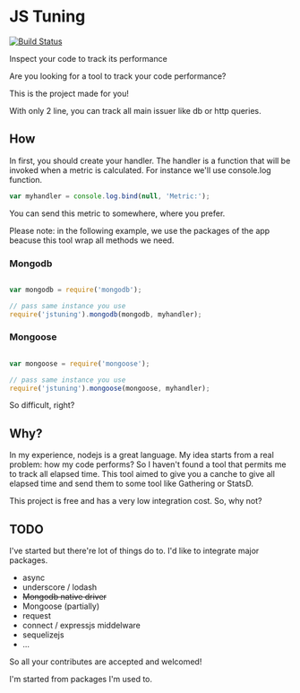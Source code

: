JS Tuning
=======

[![Build Status](https://travis-ci.org/allevo/jstuning.svg)](https://travis-ci.org/allevo/jstuning)

Inspect your code to track its performance


Are you looking for a tool to track your code performance?

This is the project made for you!


With only 2 line, you can track all main issuer like db or http queries.


## How


In first, you should create your handler. The handler is a function that will be invoked when a metric is calculated.
For instance we'll use console.log function.
```javascript
var myhandler = console.log.bind(null, 'Metric:');
```

You can send this metric to somewhere, where you prefer.

Please note: in the following example, we use the packages of the app beacuse this tool wrap all methods we need.


### Mongodb
```javascript

var mongodb = require('mongodb');

// pass same instance you use
require('jstuning').mongodb(mongodb, myhandler);

```


### Mongoose
```javascript

var mongoose = require('mongoose');

// pass same instance you use
require('jstuning').mongoose(mongoose, myhandler);

```

So difficult, right?


## Why?

In my experience, nodejs is a great language. My idea starts from a real problem: how my code performs?
So I haven't found a tool that permits me to track all elapsed time. This tool aimed to give you a canche to give all elapsed time and send them to some tool like Gathering or StatsD.

This project is free and has a very low integration cost. So, why not?


## TODO

I've started but there're lot of things do to. I'd like to integrate major packages.

 * async
 * underscore / lodash
 * ~~Mongodb native driver~~
 * Mongoose (partially)
 * request
 * connect / expressjs middelware
 * sequelizejs
 * ...

So all your contributes are accepted and welcomed!

I'm started from packages I'm used to.
